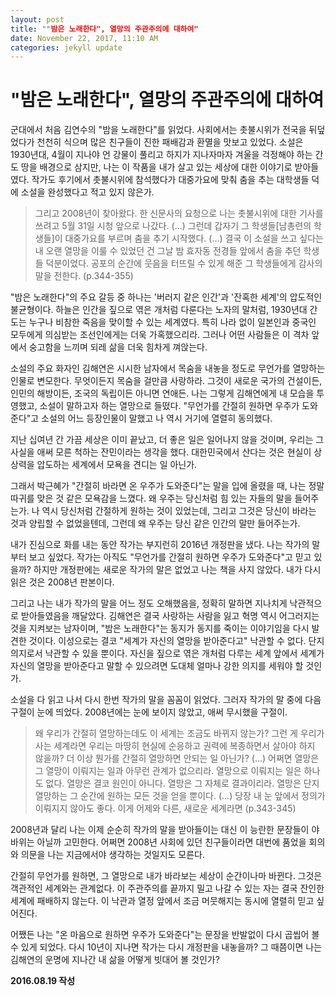 ```yaml
---
layout: post
title: ""밤은 노래한다", 열망의 주관주의에 대하여"
date: November 22, 2017, 11:10 AM
categories: jekyll update
---
```


# "밤은 노래한다", 열망의 주관주의에 대하여

군대에서 처음 김연수의 "밤을 노래한다"를 읽었다. 사회에서는 촛불시위가 전국을 뒤덮었다가 천천히 식으며 많은 친구들이 진한 패배감과 환멸을 맛보고 있었다. 소설은 1930년대, 4월이 지나야 언 강물이 풀리고 하지가 지나자마자 겨울을 걱정해야 하는 간도 땅을 배경으로 삼지만, 나는 이 작품을 내가 살고 있는 세상에 대한 이야기로 받아들였다. 작가도 후기에서 촛불시위에 참석했다가 대중가요에 맞춰 춤을 추는 대학생들 덕에 소설을 완성했다고 적고 있지 않은가.


>그리고 2008년이 찾아왔다. 한 신문사의 요청으로 나는 촛불시위에 대한 기사를 쓰려고 5월 31일 시청 앞으로 나갔다. (...) 그런데 갑자기 그 학생들[남총련의 학생들]이 대중가요를 부르며 춤을 추기 시작했다. (...) 결국 이 소설을 쓰고 싶다는 내 오랜 열망을 이룰 수 있었던 건 그날 밤 효자동 전경들 앞에서 춤을 추던 학생들 덕분이었다. 공포의 순간에 웃음을 터뜨릴 수 있게 해준 그 학생들에게 감사의 말을 전한다. (p.344-355)

"밤은 노래한다"의 주요 갈등 중 하나는 '버러지 같은 인간'과 '잔혹한 세계'의 압도적인 불균형이다. 하늘은 인간을 짚으로 엮은 개처럼 다룬다는 노자의 말처럼, 1930년대 간도는 누구나 비참한 죽음을 맞이할 수 있는 세계였다. 특히 나라 없이 일본인과 중국인 모두에게 의심받는 조선인에게는 더욱 가혹했으리라. 그러나 어떤 사람들은 이 격차 앞에서 숭고함을 느끼며 되레 삶을 더욱 힘차게 껴앉는다.

소설의 주요 화자인 김해연은 시시한 남자에서 목숨을 내놓을 정도로 무언가를 열망하는 인물로 변모한다. 무엇이든지 목숨을 걸만큼 사랑하라. 그것이 새로운 국가의 건설이든, 인민의 해방이든, 조국의 독립이든 아니면 연애든. 나는 그렇게 김해연에게 내 모습을 투영했고, 소설이 말하고자 하는 열망으로 들떴다. "무언가를 간절히 원하면 우주가 도와준다"고 소설의 어느 등장인물이 말했고 나 역시 거기에 열렬히 동의했다.

지난 십여년 간 가끔 세상은 이미 끝났고, 더 좋은 일은 일어나지 않을 것이며, 우리는 그 사실을 애써 모른 척하는 잔민이라는 생각을 했다. 대한민국에서 산다는 것은 현실이 상상력을 압도하는 세계에서 모욕을 견디는 일 아닌가.

그래서 박근혜가 "간절히 바라면 온 우주가 도와준다"는 말을 입에 올렸을 때, 나는 정말 따귀를 맞은 것 같은 모욕감을 느꼈다. 왜 우주는 당신처럼 힘 있는 자들의 말을 들어주는가. 나 역시 당신처럼 간절하게 원하는 것이 있었는데, 그리고 그것은 당신이 바라는 것과 양립할 수 없었을텐데, 그런데 왜 우주는 당신 같은 인간의 말만 들어주는가.

내가 진심으로 화를 내는 동안 작가는 부지런히 2016년 개정판을 냈다. 나는 작가의 말부터 보고 싶었다. 작가는 아직도 "무언가를 간절히 원하면 우주가 도와준다"고 믿고 있을까? 하지만 개정판에는 새로운 작가의 말은 없었고 나는 책을 사지 않았다. 내가 다시 읽은 것은 2008년 판본이다.

그리고 나는 내가 작가의 말을 어느 정도 오해했음을, 정확히 말하면 지나치게 낙관적으로 받아들였음을 깨달았다. 김해연은 결국 사랑하는 사람을 잃고 혁명 역시 어그러지는 것을 지켜보는 남자이며, "밤은 노래한다"는 동지가 동지를 죽이는 이야기임을 다시 발견한 것이다. 이성으로는 결코 "세계가 자신의 열망을 받아준다고" 낙관할 수 없다. 단지 의지로서 낙관할 수 있을 뿐이다. 자신을 짚으로 엮은 개처럼 다루는 세계 앞에서 세계가 자신의 열망을 받아준다고 말할 수 있으려면 도대체 얼마나 강한 의지를 세워야 할 것인가.

소설을 다 읽고 나서 다시 한번 작가의 말을 꼼꼼이 읽었다. 그러자 작가의 말 중에 다음 구절이 눈에 띄었다. 2008년에는 눈에 보이지 않았고, 애써 무시했을 구절이.

> 왜 우리가 간절히 열망하는데도 이 세계는  조금도 바뀌지 않는가? 그런 게 우리가 사는 세계라면 우리는 마땅히 현실에 순응하고 권력에 복종하면서 살아야 하지 않을까? 더 이상 뭔가를 간절히 열망하면 안되는 일 아닌가? (...) 어쩌면 열망은 그 열망이 이뤄지는 일과 아무런 관계가 없으리라. 열망으로 이뤄지는 일은 하나도 없다. 열망은 결코 원인이 아니다. 열망은 그 자체로 결과이리라. 열망은 단지 열망하는 그 순간에 원하는 모든 것을 얻을 뿐이다. (...) 당장 내 눈 앞에서 정의가 이뤄지지 않아도 좋다. 이게 어제와 다른, 새로운 세계라면 (p.343-345)

2008년과 달리 나는 이제 순순히 작가의 말을 받아들이는 대신 이 능란한 문장들이 야바위는 아닐까 고민한다. 어쩌면 2008년 사회에 있던 친구들이라면 대번에 품었을 회의와 의문을 나는 지금에서야 생각하는 것일지도 모른다.

간절히 무언가를 원하면, 그 열망으로 내가 바라보는 세상이 순간이나마 바뀐다. 그것은 객관적인 세계와는 관계없다. 이 주관주의를 끝까지 밀고 나갈 수 있는 자는 결국 잔인한 세계에 패배하지 않는다. 이 낙관과 열정 앞에서 조금 머뭇해지는 동시에 열렬히 믿고 싶어진다.

어쨌든 나는 "온 마음으로 원하면 우주가 도와준다"는 문장을 반발없이 다시 곱씹어 볼 수 있게 되었다. 다시 10년이 지나면 작가는 다시 개정판을 내놓을까? 그 때쯤이면 나는 김해연의 운명에 지나간 내 삶을 어떻게 빗대어 볼 것인가?

**2016.08.19 작성**
